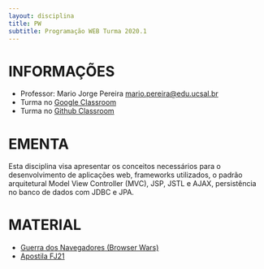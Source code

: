 ```yaml
---
layout: disciplina
title: PW
subtitle: Programação WEB Turma 2020.1
---
```


# INFORMAÇÕES

- Professor: Mario Jorge Pereira <mario.pereira@edu.ucsal.br>
- Turma no [Google Classroom](https://classroom.google.com/)
- Turma no [Github Classroom](https://classroom.github.com/)

# EMENTA
Esta disciplina visa apresentar os conceitos necessários para o desenvolvimento de aplicações web, frameworks utilizados, o padrão arquitetural Model View Controller (MVC), JSP, JSTL e AJAX, persistência no banco de dados com JDBC e JPA.

# MATERIAL
- [Guerra dos Navegadores (Browser Wars) ](https://www.youtube.com/watch?v=PAIfVIl4onM)
- [Apostila FJ21 ](http://www.caelum.com.br/download/caelum-java-web-fj21.pdf)
